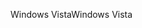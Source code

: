 <span data-ttu-id="50453-101">Windows Vista</span><span class="sxs-lookup"><span data-stu-id="50453-101">Windows Vista</span></span>